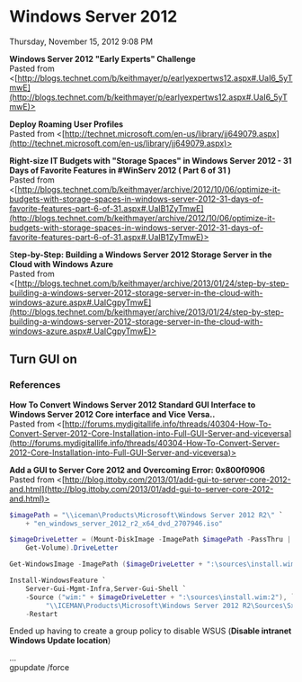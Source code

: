 ﻿# Windows Server 2012

Thursday, November 15, 2012
9:08 PM

**Windows Server 2012 "Early Experts" Challenge**\
Pasted from <[http://blogs.technet.com/b/keithmayer/p/earlyexpertws12.aspx#.UaI6_5yTmwE](http://blogs.technet.com/b/keithmayer/p/earlyexpertws12.aspx#.UaI6_5yTmwE)>

**Deploy Roaming User Profiles**\
Pasted from <[http://technet.microsoft.com/en-us/library/jj649079.aspx](http://technet.microsoft.com/en-us/library/jj649079.aspx)>

**Right-size IT Budgets with "Storage Spaces" in Windows Server 2012 - 31 Days of Favorite Features in #WinServ 2012 ( Part 6 of 31 )**\
Pasted from <[http://blogs.technet.com/b/keithmayer/archive/2012/10/06/optimize-it-budgets-with-storage-spaces-in-windows-server-2012-31-days-of-favorite-features-part-6-of-31.aspx#.UaIB1ZyTmwE](http://blogs.technet.com/b/keithmayer/archive/2012/10/06/optimize-it-budgets-with-storage-spaces-in-windows-server-2012-31-days-of-favorite-features-part-6-of-31.aspx#.UaIB1ZyTmwE)>

S**tep-by-Step: Building a Windows Server 2012 Storage Server in the Cloud with Windows Azure**\
Pasted from <[http://blogs.technet.com/b/keithmayer/archive/2013/01/24/step-by-step-building-a-windows-server-2012-storage-server-in-the-cloud-with-windows-azure.aspx#.UaICgpyTmwE](http://blogs.technet.com/b/keithmayer/archive/2013/01/24/step-by-step-building-a-windows-server-2012-storage-server-in-the-cloud-with-windows-azure.aspx#.UaICgpyTmwE)>

## Turn GUI on

### References

**How To Convert Windows Server 2012 Standard GUI Interface to Windows Server 2012 Core interface and Vice Versa..**\
Pasted from <[http://forums.mydigitallife.info/threads/40304-How-To-Convert-Server-2012-Core-Installation-into-Full-GUI-Server-and-viceversa](http://forums.mydigitallife.info/threads/40304-How-To-Convert-Server-2012-Core-Installation-into-Full-GUI-Server-and-viceversa)>

**Add a GUI to Server Core 2012 and Overcoming Error: 0x800f0906**\
Pasted from <[http://blog.ittoby.com/2013/01/add-gui-to-server-core-2012-and.html](http://blog.ittoby.com/2013/01/add-gui-to-server-core-2012-and.html)>

```PowerShell
$imagePath = "\\iceman\Products\Microsoft\Windows Server 2012 R2\" `
    + "en_windows_server_2012_r2_x64_dvd_2707946.iso"

$imageDriveLetter = (Mount-DiskImage -ImagePath $imagePath -PassThru |
    Get-Volume).DriveLetter

Get-WindowsImage -ImagePath ($imageDriveLetter + ":\sources\install.wim")

Install-WindowsFeature `
    Server-Gui-Mgmt-Infra,Server-Gui-Shell `
    -Source ("wim:" + $imageDriveLetter + ":\sources\install.wim:2"), `
         "\\ICEMAN\Products\Microsoft\Windows Server 2012 R2\Sources\SxS" `
    -Restart
```

Ended up having to create a group policy to disable WSUS (**Disable intranet Windows Update location**)

...\
gpupdate /force
